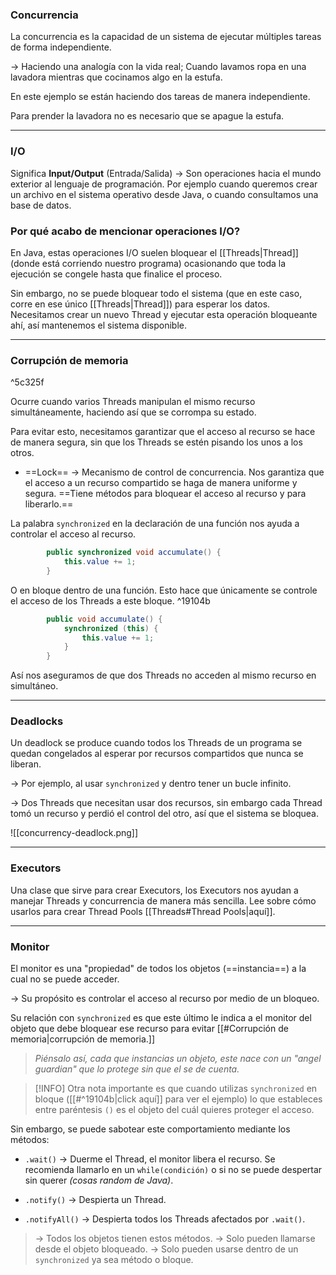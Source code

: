 ### Concurrencia

La concurrencia es la capacidad de un sistema de ejecutar múltiples tareas de forma independiente. 

-> Haciendo una analogía con la vida real; Cuando lavamos ropa en una lavadora mientras que cocinamos algo en la estufa.

En este ejemplo se están haciendo dos tareas de manera independiente.

Para prender la lavadora no es necesario que se apague la estufa.

---
### I/O 

Significa **Input/Output** (Entrada/Salida) -> Son operaciones hacia el mundo exterior al lenguaje de programación. Por ejemplo cuando queremos crear un archivo en el sistema operativo desde Java, o cuando consultamos una base de datos.

### Por qué acabo de mencionar operaciones I/O?

En Java, estas operaciones I/O suelen bloquear el [[Threads|Thread]] (donde está corriendo nuestro programa) ocasionando que toda la ejecución se congele hasta que finalice el proceso.

Sin embargo, no se puede bloquear todo el sistema (que en este caso, corre en ese único [[Threads|Thread]]) para esperar los datos. Necesitamos crear un nuevo Thread y ejecutar esta operación bloqueante ahí, así mantenemos el sistema disponible.

---
### Corrupción de memoria

^5c325f

Ocurre cuando varios Threads manipulan el mismo recurso simultáneamente, haciendo así que se corrompa su estado.

Para evitar esto, necesitamos garantizar que el acceso al recurso se hace de manera segura, sin que los Threads se estén pisando los unos a los otros.

- ==Lock== -> Mecanismo de control de concurrencia. Nos garantiza que el acceso a un recurso compartido se haga de manera uniforme y segura. ==Tiene métodos para bloquear el acceso al recurso y para liberarlo.==

La palabra ``synchronized`` en la declaración de una función nos ayuda a controlar el acceso al recurso.

```JAVA
        public synchronized void accumulate() {
            this.value += 1;
        } 
```

O en bloque dentro de una función.
Esto hace que únicamente se controle el acceso de los Threads a este bloque. ^19104b

```JAVA
        public void accumulate() {        
            synchronized (this) {
	            this.value += 1;
            }
        } 
```

Así nos aseguramos de que dos Threads no acceden al mismo recurso en simultáneo.

---
### Deadlocks

Un deadlock se produce cuando todos los Threads de un programa se quedan congelados al esperar por recursos compartidos que nunca se liberan.

-> Por ejemplo, al usar `synchronized` y dentro tener un bucle infinito.

-> Dos Threads que necesitan usar dos recursos, sin embargo cada Thread tomó un recurso y perdió el control del otro, así que el sistema se bloquea.

![[concurrency-deadlock.png]]

---
### Executors

Una clase que sirve para crear Executors, los Executors nos ayudan a manejar Threads y concurrencia de manera más sencilla. Lee sobre cómo usarlos para crear Thread Pools [[Threads#Thread Pools|aquí]].

---
### Monitor

El monitor es una "propiedad" de todos los objetos (==instancia==) a la cual no se puede acceder. 

-> Su propósito es controlar el acceso al recurso por medio de un bloqueo. 

Su relación con `synchronized` es que este último le indica a el monitor del objeto que debe bloquear ese recurso para evitar [[#Corrupción de memoria|corrupción de memoria.]] 

> *Piénsalo así, cada que instancias un objeto, este nace con un "angel guardian" que lo protege sin que el se de cuenta.*

> [!INFO]
> Otra nota importante es que cuando utilizas `synchronized` en bloque ([[#^19104b|click aquí]] para ver el ejemplo) lo que estableces entre paréntesis `()`
es el objeto del cuál quieres proteger el acceso.

Sin embargo, se puede sabotear este comportamiento mediante los métodos:

- `.wait()` -> Duerme el Thread, el monitor libera el recurso. Se recomienda llamarlo en un `while(condición)` o si no se puede despertar sin querer *(cosas random de Java)*.

- `.notify()` -> Despierta un Thread.

- `.notifyAll()` -> Despierta todos los Threads afectados por `.wait()`.

> -> Todos los objetos tienen estos métodos.
> -> Solo pueden llamarse desde el objeto bloqueado.
> -> Solo pueden usarse dentro de un `synchronized` ya sea método o bloque.

